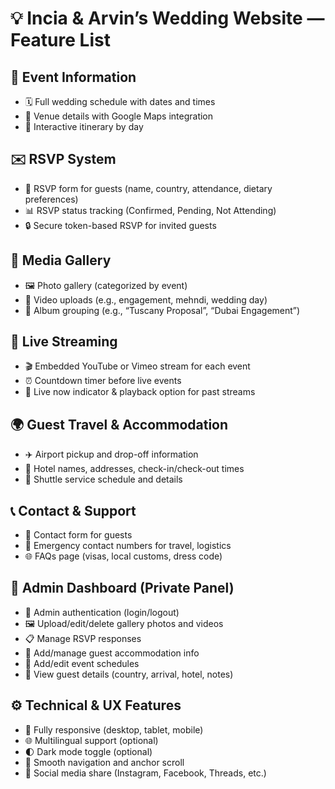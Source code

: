 # 💡 Incia & Arvin’s Wedding Website — Feature List

## 🔔 Event Information
- 🗓️ Full wedding schedule with dates and times
- 📍 Venue details with Google Maps integration
- 🧭 Interactive itinerary by day

## ✉️ RSVP System
- 📝 RSVP form for guests (name, country, attendance, dietary preferences)
- 📊 RSVP status tracking (Confirmed, Pending, Not Attending)
- 🔒 Secure token-based RSVP for invited guests

## 📸 Media Gallery
- 🖼️ Photo gallery (categorized by event)
- 🎥 Video uploads (e.g., engagement, mehndi, wedding day)
- 🧩 Album grouping (e.g., “Tuscany Proposal”, “Dubai Engagement”)

## 📡 Live Streaming
- 🎬 Embedded YouTube or Vimeo stream for each event
- ⏰ Countdown timer before live events
- 🔔 Live now indicator & playback option for past streams

## 🌍 Guest Travel & Accommodation
- ✈️ Airport pickup and drop-off information
- 🏨 Hotel names, addresses, check-in/check-out times
- 🚐 Shuttle service schedule and details

## 📞 Contact & Support
- 📧 Contact form for guests
- 📱 Emergency contact numbers for travel, logistics
- 🌐 FAQs page (visas, local customs, dress code)

## 🔐 Admin Dashboard (Private Panel)
- 👤 Admin authentication (login/logout)
- 🖼️ Upload/edit/delete gallery photos and videos
- 📋 Manage RSVP responses
- 🏨 Add/manage guest accommodation info
- 📅 Add/edit event schedules
- 🧾 View guest details (country, arrival, hotel, notes)

## ⚙️ Technical & UX Features
- 📱 Fully responsive (desktop, tablet, mobile)
- 🌐 Multilingual support (optional)
- 🌓 Dark mode toggle (optional)
- 🧭 Smooth navigation and anchor scroll
- 💌 Social media share (Instagram, Facebook, Threads, etc.)